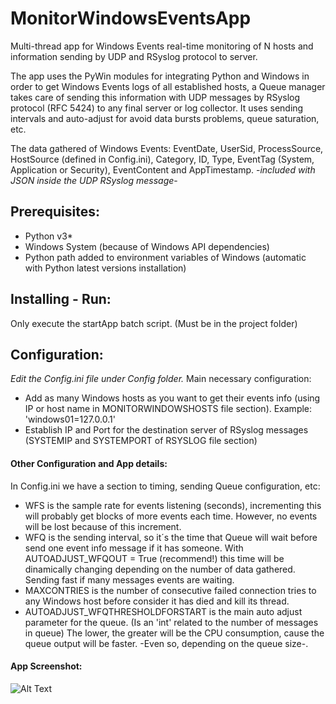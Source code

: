 # MonitorWindowsEventsApp
Multi-thread app for Windows Events real-time monitoring of N hosts and information sending by UDP and RSyslog protocol to server.

The app uses the PyWin modules for integrating Python and Windows in order to get Windows Events logs of all established hosts, 
a Queue manager takes care of sending this information with UDP messages by RSyslog protocol (RFC 5424) to any final server or log collector. It uses sending intervals and auto-adjust for avoid data bursts problems, queue saturation, etc.

The data gathered of Windows Events: EventDate, UserSid, ProcessSource, HostSource (defined in Config.ini), Category, ID, Type, EventTag (System, Application or Security), EventContent and AppTimestamp. -*included with JSON inside the UDP RSyslog message*-

## Prerequisites:
- Python v3*
- Windows System (because of Windows API dependencies)
- Python path added to environment variables of Windows (automatic with Python latest versions installation) 

## Installing - Run:
Only execute the startApp batch script. (Must be in the project folder)

## Configuration:
*Edit the Config.ini file under Config folder.*
Main necessary configuration:
- Add as many Windows hosts as you want to get their events info (using IP or host name in MONITORWINDOWSHOSTS file section). Example: 'windows01=127.0.0.1'
- Establish IP and Port for the destination server of RSyslog messages (SYSTEMIP and SYSTEMPORT of RSYSLOG file section)

#### Other Configuration and App details:
In Config.ini we have a section to timing, sending Queue configuration, etc:
- WFS is the sample rate for events listening (seconds), incrementing this will probably get blocks of more events each time. However, no events will be lost because of this increment.
- WFQ is the sending interval, so it´s the time that Queue will wait before send one event info message if it has someone.
With AUTOADJUST_WFQOUT = True (recommend!) this time will be dinamically changing depending on the number of data gathered. Sending fast if many messages events are waiting.
- MAXCONTRIES is the number of consecutive failed connection tries to any Windows host before consider it has died and kill its thread.
- AUTOADJUST_WFQTHRESHOLDFORSTART is the main auto adjust parameter for the queue. (Is an 'int' related to the number of messages in queue) The lower, the greater will be the CPU consumption, cause the queue output will be faster. -Even so, depending on the queue size-.

#### App Screenshot:

![Alt Text](https://i.imgur.com/JhWwLZ2.png)
